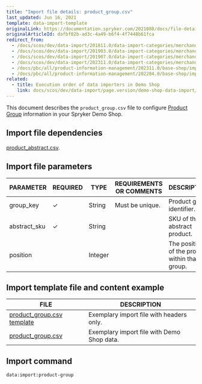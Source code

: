 ```yaml
---
title: "Import file details: product_group.csv"
last_updated: Jun 16, 2021
template: data-import-template
originalLink: https://documentation.spryker.com/2021080/docs/file-details-product-groupcsv
originalArticleId: dafbf02b-ad3c-4a49-b6f4-4f7448b61fca
redirect_from:
  - /docs/scos/dev/data-import/201811.0/data-import-categories/merchandising-setup/product-merchandising/file-details-product-group.csv.html
  - /docs/scos/dev/data-import/201903.0/data-import-categories/merchandising-setup/product-merchandising/file-details-product-group.csv.html
  - /docs/scos/dev/data-import/201907.0/data-import-categories/merchandising-setup/product-merchandising/file-details-product-group.csv.html
  - /docs/scos/dev/data-import/202311.0/data-import-categories/merchandising-setup/product-merchandising/file-details-product-group.csv.html
  - /docs/pbc/all/product-information-management/202311.0/base-shop/import-and-export-data/file-details-product-group.csv.html
  - /docs/pbc/all/product-information-management/202204.0/base-shop/import-and-export-data/import-file-details-product-group.csv.html
related:
  - title: Execution order of data importers in Demo Shop
    link: docs/scos/dev/data-import/page.version/demo-shop-data-import/execution-order-of-data-importers-in-demo-shop.html
---
```


This document describes the `product_group.csv` file to configure [Product Group](/docs/pbc/all/product-information-management/{{page.version}}/base-shop/feature-overviews/product-groups-feature-overview.html) information in your Spryker Demo Shop.

## Import file dependencies

[product_abstract.csv](/docs/pbc/all/product-information-management/{{page.version}}/base-shop/import-and-export-data/products-data-import/import-file-details-product-abstract.csv.html).

## Import file parameters

| PARAMETER | REQUIRED | TYPE | REQUIREMENTS OR COMMENTS | DESCRIPTION |
| --- | --- | --- | --- | --- |
| group_key | &check; | String | Must be unique. | Product group identifier. |
| abstract_sku | &check; | String |  | SKU of the abstract product. |
| position |  | Integer |  | The position of the product within that group. |



## Import template file and content example

| FILE | DESCRIPTION |
| --- | --- |
| [product_group.csv template](https://spryker.s3.eu-central-1.amazonaws.com/docs/Developer+Guide/Back-End/Data+Manipulation/Data+Ingestion/Data+Import/Data+Import+Categories/Merchandising+Setup/Product+Merchandising/Template+product_group.csv) | Exemplary import file with headers only. |
| [product_group.csv](https://spryker.s3.eu-central-1.amazonaws.com/docs/Developer+Guide/Back-End/Data+Manipulation/Data+Ingestion/Data+Import/Data+Import+Categories/Merchandising+Setup/Product+Merchandising/product_group.csv) | Exemplary import file with Demo Shop data. |

## Import command

```bash
data:import:product-group
```
